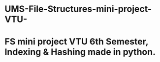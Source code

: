 # UMS-File-Structures-mini-project-VTU-
<h1><b>FS mini project VTU 6th Semester, Indexing &amp; Hashing made in python.
